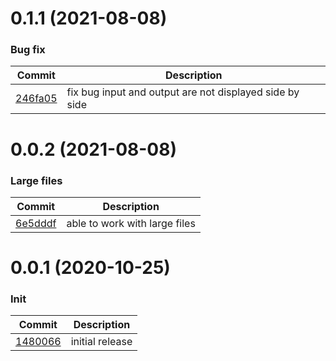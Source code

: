 <a name="0.1.1"></a>
# 0.1.1 (2021-08-08)
### Bug fix
| Commit | Description |
| -- | -- |
| [246fa05](https://github.com/petli-full/awk-vscode/commit/246fa05b54550c6b54c3a6e4656227646e014d87) | fix bug input and output are not displayed side by side |

<a name="0.0.2"></a>
# 0.0.2 (2021-08-08)
### Large files
| Commit | Description |
| -- | -- |
| [6e5dddf](https://github.com/petli-full/awk-vscode/commit/6e5dddf47808aa920e197317e7302244ffc44365) | able to work with large files |


<a name="0.0.1"></a>
# 0.0.1 (2020-10-25)
### Init
| Commit | Description |
| -- | -- |
| [1480066](https://github.com/petli-full/awk-vscode/commit/1480066d4a937a15b63e82971b2611364363a684) | initial release |

